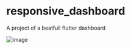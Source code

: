 # responsive_dashboard

A project of a beatfull flutter dashboard

![image](https://user-images.githubusercontent.com/43099313/199124095-e4cdcd17-b680-4e3f-b36f-ab5e10c10404.png)
